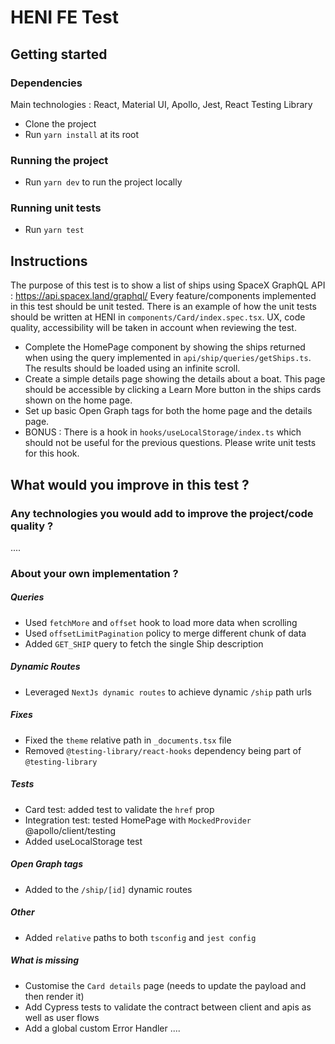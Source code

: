 # HENI FE Test

## Getting started

### Dependencies

Main technologies : React, Material UI, Apollo, Jest, React Testing Library

- Clone the project
- Run `yarn install` at its root

### Running the project

- Run `yarn dev` to run the project locally

### Running unit tests

- Run `yarn test`

## Instructions

The purpose of this test is to show a list of ships using SpaceX GraphQL API : https://api.spacex.land/graphql/ Every feature/components implemented in this test should be unit tested. There is an example of how the unit tests should be written at HENI in `components/Card/index.spec.tsx`. UX, code quality, accessibility will be taken in account when reviewing the test.

- Complete the HomePage component by showing the ships returned when using the query implemented in `api/ship/queries/getShips.ts`. The results should be loaded using an infinite scroll.
- Create a simple details page showing the details about a boat. This page should be accessible by clicking a Learn More button in the ships cards shown on the home page.
- Set up basic Open Graph tags for both the home page and the details page.
- BONUS : There is a hook in `hooks/useLocalStorage/index.ts` which should not be useful for the previous questions. Please write unit tests for this hook.

## What would you improve in this test ?

### Any technologies you would add to improve the project/code quality ?

....

### About your own implementation ?

##### Queries
 - Used `fetchMore` and `offset` hook to load more data when scrolling
 - Used `offsetLimitPagination` policy to merge different chunk of data
 - Added `GET_SHIP` query to fetch the single Ship description

##### Dynamic Routes
 - Leveraged `NextJs dynamic routes` to achieve dynamic `/ship` path urls

##### Fixes
 - Fixed the `theme` relative path in `_documents.tsx` file
 - Removed `@testing-library/react-hooks` dependency being part of `@testing-library`

##### Tests
 - Card test: added test to validate the `href` prop
 - Integration test: tested HomePage with `MockedProvider` @apollo/client/testing
 - Added useLocalStorage test

##### Open Graph tags
 - Added to the `/ship/[id]` dynamic routes

##### Other
 - Added `relative` paths to both `tsconfig` and `jest config`

##### What is missing
 - Customise the `Card details` page (needs to update the payload and then render it)
 - Add Cypress tests to validate the contract between client and apis as well as user flows
 - Add a global custom Error Handler
....
